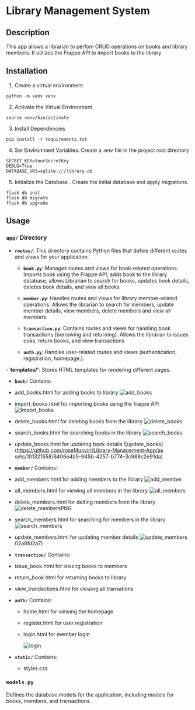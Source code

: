 # Library Management System

## Description

This app allows a librarian to perfom CRUD operations on books and library members. It utilizes the Frappe API
to import books to the library

## Installation

1. Create a virtual environment

```
python -m venv venv

```

2. Activate the Virtual Environment

```
source venv/bin/activate

```

3. Install Dependencies

```
pip install -r requirements.txt

```

4. Set Environment Variables. Create a .env file in the project root directory

```
SECRET_KEY=YourSecretKey
DEBUG=True
DATABASE_URI=sqlite:///library.db

```

5. Initialize the Database . Create the initial database and apply migrations.

```
flask db init
flask db migrate
flask db upgrade
```

## Usage

### `app/` Directory

- **`routes/`**: This directory contains Python files that define different routes and views for your application.

  - **`book.py`**: Manages routes and views for book-related operations.
    Imports book using the Frappe API, adds book to the library database, allows Librarian
    to search for books, updates book details, deletes book details, and view all books
  - **`member.py`**: Handles routes and views for library member-related operations.
    Allows the librarian to search for members, update member details, view members,
    delete members and view all members
  - **`transaction.py`**: Contains routes and views for handling book transactions (borrowing and returning).
    Allows the librarian to issues ooks, return books, and view transactions

  - **`auth.py`**: Handles user-related routes and views (authentication, registration, homepage.).

-**`templates/'**: Stores HTML templates for rendering different pages.

- **`book/`**
  Contains:
- add_books.html for adding books to library
 ![add_books](https://github.com/roseMunyiri/Library-Management-App/assets/101321558/098c8575-c783-4bf1-a89b-66dd897a0bfb)

- import_books.html for importing books using the frappe API
  ![Import_books](https://github.com/roseMunyiri/Library-Management-App/assets/101321558/47acf3e0-986a-45b2-8c18-2c803254006d)

- delete_books.html for deleting books from the library
 ![delete_books](https://github.com/roseMunyiri/Library-Management-App/assets/101321558/8873b28b-f8b1-4596-be93-5f3958a564e3)

- search_books.html for searching books in the library
 ![search_books](https://github.com/roseMunyiri/Library-Management-App/assets/101321558/8ff3c4b0-3f7e-40ad-aea0-bf9122590ba1)
  
- update_books.html for updating book details
![update_books](https://github.com/roseMunyiri/Library-Management-App/as
sets/101321558/6406e4b5-945b-4257-b774-3c988c2e91da)

- **`member/`**
  Contains:
- add_members.html for adding members to the library
  ![add_member](https://github.com/roseMunyiri/Library-Management-App/assets/101321558/17c5a879-32f8-4302-bb56-fefab7e731a4)

- all_members.html for viewing all members in the library
  ![all_members](https://github.com/roseMunyiri/Library-Management-App/assets/101321558/2f305f11-0a1a-4885-aaf9-c291f277a438)

- delete_members.html for delting members from the library
  ![delete_membersPNG](https://github.com/roseMunyiri/Library-Management-App/assets/101321558/6e69ca39-995a-4da2-a637-4b8cef2ccb31)
  
- search_members.html for searching for members in the library
 ![search_members](https://github.com/roseMunyiri/Library-Management-App/assets/101321558/79cd6b9f-a378-48fa-a335-d0715b48ed63)
  
- update_members.html for updating member details
  ![update_members](https://github.com/roseMunyiri/Library-Management-App/assets/101321558/1e514667-04ce-451d-8c64-cf6c18cfe418)
02a8fd2a7)


- **`transaction/`**
  Contains:
- issue_book.html for issuing books to members
- return_book.html for returning books to library
- view_trandactions.html for viewing all transations

- **`auth/`**
  Contains:

  - home.html for viewing the homepage
  - register.html for user registration
  - login.html for member login
 
    ![login](https://github.com/roseMunyiri/Library-Management-App/assets/101321558/2084a338-8fea-495d-a819-c8f9ecc28a19)


- **`static/`**
  Contains:
  - styles.css
### `models.py`
Defines the database models for the application, including models for books, members, and  transactions.


